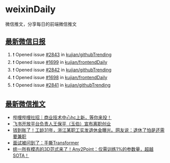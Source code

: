 # weixinDaily
微信推文，分享每日的前端微信推文

## [最新微信日报](https://github.com/kujian/weixinDaily/issues)

<!--START_SECTION:activity-->
1. ❗ Opened issue [#2843](https://github.com/kujian/githubTrending/issues/2843) in [kujian/githubTrending](https://github.com/kujian/githubTrending)
2. ❗ Opened issue [#1699](https://github.com/kujian/frontendDaily/issues/1699) in [kujian/frontendDaily](https://github.com/kujian/frontendDaily)
3. ❗ Opened issue [#2842](https://github.com/kujian/githubTrending/issues/2842) in [kujian/githubTrending](https://github.com/kujian/githubTrending)
4. ❗ Opened issue [#1698](https://github.com/kujian/frontendDaily/issues/1698) in [kujian/frontendDaily](https://github.com/kujian/frontendDaily)
5. ❗ Opened issue [#2841](https://github.com/kujian/githubTrending/issues/2841) in [kujian/githubTrending](https://github.com/kujian/githubTrending)
<!--END_SECTION:activity-->


## [最新微信推文](https://weixin.qdkfweb.cn/)

<!-- BLOG-POST-LIST:START -->
- [哔哩哔哩社招｜商业技术中心hc上新，等你来投！](https://weixin.qdkfweb.cn/42860.html)
- [飞书开放平台负责人王保平（玉伯）宣布离职创业](https://weixin.qdkfweb.cn/42859.html)
- [钱到账了！工龄31年，浙江某职工实发退休金曝光。网友说：退休了怕是还需要兼职](https://weixin.qdkfweb.cn/42851.html)
- [面试被问到了：手撕Transformer](https://weixin.qdkfweb.cn/42876.html)
- [统一所有模态的3D范式来了！Any2Point：仅需训练1%的参数量，超越SOTA！](https://weixin.qdkfweb.cn/42877.html)
<!-- BLOG-POST-LIST:END -->